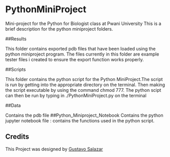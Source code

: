 # PythonMiniProject
Mini-project for the Python for Biologist class at Pwani University
This is a brief description for the python miniproject folders.

##Results

This folder contains exported pdb files that have been loaded using the python miniproject program. The files currently in this folder are example tester files i created to ensure the export function works properly.

##Scripts

This folder contains the python script for the Python MiniProject.The script is run by getting into the appropriate directory on the terminal. Then making the script executable by using the command chmod 777. The python scipt can then be run by typing in ./PythonMiniProject.py on the terminal

##Data

Contains the pdb file 
##Python_Miniproject_Notebook
Contains the python jupyter notebook file : contains the functions used in the python script.

## Credits
This Project was designed by [Gustavo Salazar]()
